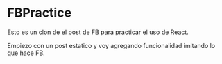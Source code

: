 # FBPractice

Esto es un clon de el post de FB para practicar el uso de React.

Empiezo con un post estatico y voy agregando funcionalidad imitando lo que hace FB.
